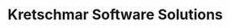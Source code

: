 <!DOCTYPEhtml>
<html>
<head>

</head>

<body>

<h1>Kretschmar Software Solutions</h1>


</body>


</html>
